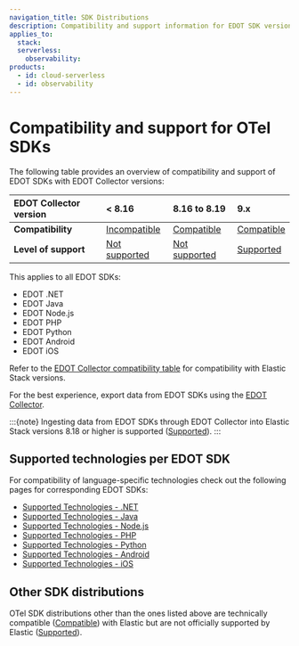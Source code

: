 ```yaml
---
navigation_title: SDK Distributions
description: Compatibility and support information for EDOT SDK versions with EDOT Collector versions.
applies_to:
  stack:
  serverless:
    observability:
products:
  - id: cloud-serverless
  - id: observability
---
```


# Compatibility and support for OTel SDKs

The following table provides an overview of compatibility and support of EDOT SDKs with EDOT Collector versions:

| EDOT Collector version        | **< 8.16**         | **8.16 to 8.19**    | **9.x**            |
| :----------------------- | :----------------- | :------------------ | :----------------- |
| **Compatibility**        | [Incompatible]     | [Compatible]        | [Compatible]       |
| **Level of support**     | [Not supported]    | [Not supported]     | [Supported]        |

This applies to all EDOT SDKs:

- EDOT .NET
- EDOT Java
- EDOT Node.js
- EDOT PHP
- EDOT Python
- EDOT Android
- EDOT iOS

Refer to the [EDOT Collector compatibility table](collectors.md) for compatibility with Elastic Stack versions.

For the best experience, export data from EDOT SDKs using the [EDOT Collector](/reference/edot-collector/index.md).

:::{note}
Ingesting data from EDOT SDKs through EDOT Collector into Elastic Stack versions 8.18 or higher is supported ([Supported]).
:::

## Supported technologies per EDOT SDK

For compatibility of language-specific technologies check out the following pages for corresponding EDOT SDKs:

- [Supported Technologies - .NET](/reference/edot-sdks/dotnet/supported-technologies.md)
- [Supported Technologies - Java](/reference/edot-sdks/java/supported-technologies.md)
- [Supported Technologies - Node.js](/reference/edot-sdks/nodejs/supported-technologies.md)
- [Supported Technologies - PHP](/reference/edot-sdks/php/supported-technologies.md)
- [Supported Technologies - Python](/reference/edot-sdks/python/supported-technologies.md)
- [Supported Technologies - Android](apm-agent-android://reference/index.md)
- [Supported Technologies - iOS](apm-agent-ios://reference/index.md)

## Other SDK distributions

OTel SDK distributions other than the ones listed above are technically compatible ([Compatible]) with Elastic but are not officially supported by Elastic ([Supported]).

[Incompatible]: nomenclature.md
[Compatible]: nomenclature.md
[Not supported]: nomenclature.md
[Supported]: nomenclature.md
